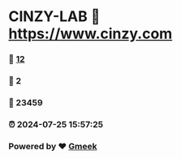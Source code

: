 # CINZY-LAB :link: https://www.cinzy.com 
### :page_facing_up: [12](https://www.cinzy.com/tag.html) 
### :speech_balloon: 2 
### :hibiscus: 23459 
### :alarm_clock: 2024-07-25 15:57:25 
### Powered by :heart: [Gmeek](https://github.com/Meekdai/Gmeek)

